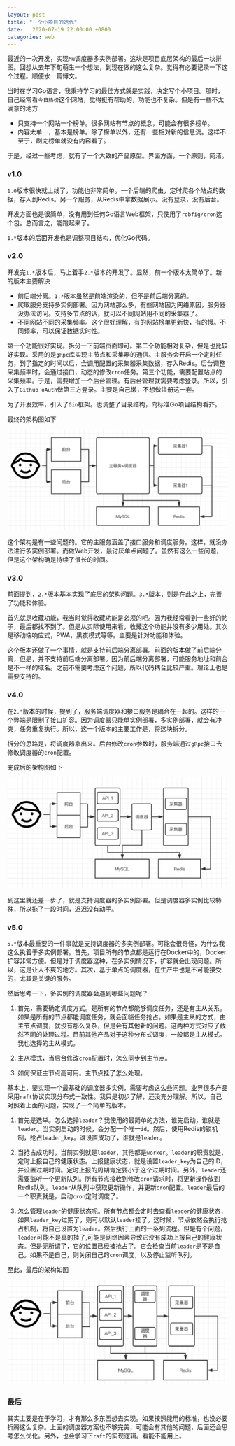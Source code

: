 ```yaml
---
layout: post
title: "一个小项目的迭代"
date:   2020-07-19 22:00:00 +0800
categories: web
---
```

最近的一次开发，实现`Mu`调度器多实例部署。这块是项目底层架构的最后一块拼图。回想从去年下旬萌生一个想法，到现在做的这么复杂。觉得有必要记录一下这个过程。顺便水一篇博文。

当时在学习Go语言，我秉持学习的最佳方式就是实践，决定写个小项目。那时，自己经常看`今日热榜`这个网站，觉得挺有帮助的，功能也不复杂。但是有一些不太满意的地方

+ 只支持一个网站一个榜单。很多网站有节点的概念，可能会有很多榜单。
+ 内容太单一，基本是榜单。除了榜单以外，还有一些相对新的信息流。这样不至于，刷完榜单就没有内容看了。

于是，经过一些考虑，就有了一个大致的产品原型。界面方面，一个原则，简洁。

### v1.0

`1.0`版本很快就上线了，功能也非常简单。一个后端的爬虫，定时爬各个站点的数据，存入到Redis。另一个服务，从Redis中拿数据展示。没有登录，没有后台。

开发方面也是很简单，没有用到任何Go语言Web框架，只使用了`robfig/cron`这个包。总而言之，能跑起来了。

`1.*`版本的后面开发也是调整项目结构，优化Go代码。

### v2.0

开发完`1.*`版本后，马上着手`2.*`版本的开发了。显然，前一个版本太简单了。新的版本主要解决

+ 前后端分离。`1.*`版本虽然是前端渲染的，但不是前后端分离的。
+ 爬取服务支持多实例部署。因为网站那么多，有些网站因为网络原因，服务器没办法访问。支持多节点的话，就可以不同网站用不同的采集器了。
+ 不同网站不同的采集频率。这个很好理解，有的网站榜单更新快，有的慢。不同频率，可以保证数据实时性。

第一个功能很好实现。拆分一下前端页面即可。第二个功能相对复杂，但是也比较好实现。采用的是`gRpc`库实现主节点和采集器的通信。主服务会开启一个定时任务，到了指定的时间以后，会调用配置的采集器采集数据，存入Redis。后台调整采集频率时，会通过接口，动态的修改`cron`任务。第三个功能，需要配置站点的采集频率。于是，需要增加一个后台管理。有后台管理就需要考虑登录。所以，引入了`Github oAuth`做第三方登录。主要是自己懒，不想做注册这一套。

为了开发效率，引入了`Gin`框架。也调整了目录结构，向标准Go项目结构看齐。

最终的架构图如下

![图片](/assert/imgs/mu_2.png)

这个架构是有一些问题的。它的主服务涵盖了接口服务和调度服务。这样，就没办法进行多实例部署。而做Web开发，最讨厌单点问题了。虽然有这么一些问题，但是这个架构确是持续了很长的时间。

### v3.0

前面提到，`2.*`版本基本实现了底层的架构问题。`3.*`版本，则是在此之上，完善了功能和体验。

首先就是收藏功能，我当时觉得收藏功能是必须的吧。因为我经常看到一些好的帖子，最后都找不到了。但是从实际使用来看，收藏这个功能并没有多少用处。其次是移动端响应式，PWA，黑夜模式等等。主要是针对功能和体验。

这个版本还做了一个事情，就是支持前后端分离部署。前面的版本做了前后端分离，但是，并不支持前后端分离部署。因为前后端分离部署，可能服务地址和前台是不一样的域名。之前不需要考虑这个问题，所以代码耦合比较严重。理论上也是需要支持的。

### v4.0

在`2.*`版本的时候，提到了，服务端调度器和接口服务是耦合在一起的。这样的一个弊端是限制了接口扩容。因为调度器只能单实例部署，多实例部署，就会有冲突，任务重复执行。所以，这一个版本的主要工作是，将这块拆分。

拆分的思路是，将调度器拿出来。后台修改`cron`参数时，服务端通过`gRpc`接口去修改调度器的`cron`配置。

完成后的架构图如下

![图片](/assert/imgs/mu_4.png)

到这里就还差一步了，就是支持调度器的多实例部署。但是调度器多实例比较特殊，所以拖了一段时间，迟迟没有动手。

### v5.0

`5.*`版本最重要的一件事就是支持调度器的多实例部署。可能会很奇怪，为什么我这么执着于多实例部署。首先，项目所有的节点都是运行在Docker中的，Docker扩容非常方便。但是对于调度器这种，在多实例情况下，扩容就会出现问题。所以，这是让人不爽的地方。其次，基于单点的调度器，在生产中也是不可能接受的，尤其是关键的服务。

然后思考一下，多实例的调度器会遇到哪些问题呢？

  1. 首先，需要确定调度方式。是所有的节点都能够调度任务，还是有主从关系。如果是所有的节点都能调度任务，就会面临任务抢占。如果是主从的方式，由主节点调度，就没有那么复杂，但是会有其他新的问题。这两种方式对应了截然不同的处理过程。目前其他产品对于这种分布式调度，一般都是主从模式。我也选择的主从模式。
  
  2. 主从模式，当后台修改`cron`配置时，怎么同步到主节点。
  
  3. 如何保证主节点高可用。主节点挂了怎么处理。

基本上，要实现一个最基础的调度器多实例，需要考虑这么些问题。业界很多产品采用`raft`协议实现分布式一致性。我只是初步了解，还没充分理解。所以，自己对照着上面的问题，实现了一个简单的版本。

  1. 首先是选举。怎么选择`leader`？我使用的最简单的方法，谁先启动，谁就是`leader`。当实例启动的时候，会分配一个唯一`id`。然后，使用Redis的锁机制，抢占`leader_key`。谁设置成功了，谁就是`leader`。
  
  2. 当抢占成功时，当前实例就是`leader`，其他都是`worker`。`leader`的职责就是，定时上报自己的健康状态。上报健康状态，就是设置`leader_key`为自己的ID，并设置过期时间。定时上报的周期肯定要小于这个过期时间。另外，`leader`还需要监听一个更新队列。所有节点接收到修改`cron`请求时，将更新操作放到Redis队列。`leader`从队列中获取更新操作，并更新`cron`配置。`leader`最后的一个职责就是，启动`cron`定时调度了。
  
  3. 怎么管理`leader`的健康状态呢。所有节点都会定时去查看`leader`的健康状态，如果`leader_key`过期了，则可以默认`leader`挂了。这时候，节点依然会执行抢占机制，将自己设置为`leader`。然后执行上面的一系列流程。但是有个问题，`leader`可能不是真的挂了,可能是网络因素导致它没有成功上报自己的健康状态。但是无所谓了，它的位置已经被抢占了。它会检查当前`leader`是不是自己。如果不是自己，则关闭自己的`cron`调度，以及停止监听队列。

至此，最后的架构如图

![图片](/assert/imgs/mu_5.png)

### 最后

其实主要是在于学习，才有那么多东西想去实现。如果按照能用的标准，也没必要折腾这么复杂。上面的调度器方案也不够完美，可能会有其他的问题，后面还会思考怎么优化。另外，也会学习下`raft`的实现逻辑。看能不能用上。